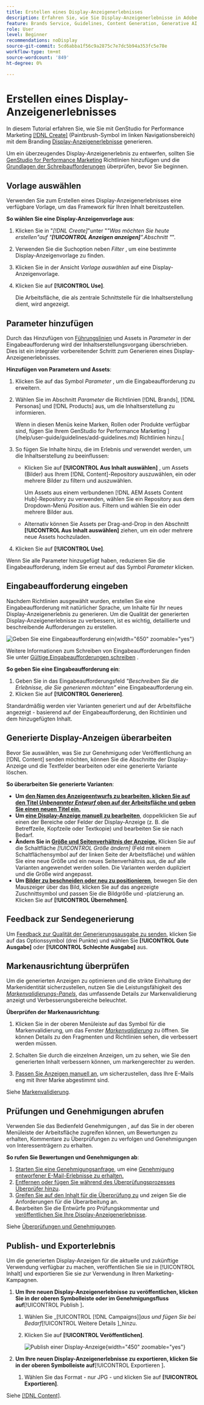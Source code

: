 ```yaml
---
title: Erstellen eines Display-Anzeigenerlebnisses
description: Erfahren Sie, wie Sie Display-Anzeigenerlebnisse in Adobe [!DNL GenStudio] für Performance-Marketing erstellen.
feature: Brands Service, Guidelines, Content Generation, Generative AI, Create, Experiences, Variant Generation
role: User
level: Beginner
recommendations: noDisplay
source-git-commit: 5cd6abba1f56c9a2875c7e7dc5b94a353fc5e78e
workflow-type: tm+mt
source-wordcount: '849'
ht-degree: 0%

---
```


# Erstellen eines Display-Anzeigenerlebnisses

In diesem Tutorial erfahren Sie, wie Sie mit GenStudio for Performance Marketing [[!DNL Create]](/help/user-guide/create/overview.md) (Paintbrush-Symbol im linken Navigationsbereich) mit dem Branding [Display-Anzeigenerlebnisse](display-ad-experiences.md) generieren.

Um ein überzeugendes Display-Anzeigenerlebnis zu entwerfen, sollten Sie [GenStudio for Performance Marketing](/help/user-guide/guidelines/add-guidelines.md) Richtlinien hinzufügen und die [Grundlagen der Schreibaufforderungen](/help/user-guide/effective-prompts.md) überprüfen, bevor Sie beginnen.

## Vorlage auswählen

Verwenden Sie zum Erstellen eines Display-Anzeigenerlebnisses eine verfügbare Vorlage, um das Framework für Ihren Inhalt bereitzustellen.

**So wählen Sie eine Display-Anzeigenvorlage aus**:

1. Klicken Sie in &quot;_[!DNL Create]_&quot;unter &quot;_&quot;Was möchten Sie heute erstellen&quot;auf &quot;**[!UICONTROL Anzeigen anzeigen]**&quot;.Abschnitt &quot;_&quot;.
1. Verwenden Sie die Suchoption neben _Filter_ , um eine bestimmte Display-Anzeigenvorlage zu finden.
1. Klicken Sie in der Ansicht _Vorlage auswählen_ auf eine Display-Anzeigenvorlage.
1. Klicken Sie auf **[!UICONTROL Use]**.

   Die Arbeitsfläche, die als zentrale Schnittstelle für die Inhaltserstellung dient, wird angezeigt.

## Parameter hinzufügen

Durch das Hinzufügen von [Führungslinien](/help/user-guide/guidelines/overview.md) und Assets in _Parameter_ in der Eingabeaufforderung wird der Inhaltserstellungsvorgang überschrieben. Dies ist ein integraler vorbereitender Schritt zum Generieren eines Display-Anzeigenerlebnisses.

**Hinzufügen von Parametern und Assets**:

1. Klicken Sie auf das Symbol _Parameter_ , um die Eingabeaufforderung zu erweitern.
1. Wählen Sie im Abschnitt _Parameter_ die Richtlinien [!DNL Brands], [!DNL Personas] und [!DNL Products] aus, um die Inhaltserstellung zu informieren.

   Wenn in diesen Menüs keine Marken, Rollen oder Produkte verfügbar sind, fügen Sie Ihrem GenStudio for Performance Marketing ](/help/user-guide/guidelines/add-guidelines.md) Richtlinien hinzu.[

1. So fügen Sie Inhalte hinzu, die im Erlebnis *und* verwendet werden, um die Inhaltserstellung zu beeinflussen:
   * Klicken Sie auf **[!UICONTROL Aus Inhalt auswählen]** , um Assets (Bilder) aus Ihrem [!DNL Content]-Repository auszuwählen, ein oder mehrere Bilder zu filtern und auszuwählen.

     Um Assets aus einem verbundenen [!DNL AEM Assets Content Hub]-Repository zu verwenden, wählen Sie ein Repository aus dem Dropdown-Menü _Position_ aus. Filtern und wählen Sie ein oder mehrere Bilder aus.

   * Alternativ können Sie Assets per Drag-and-Drop in den Abschnitt **[!UICONTROL Aus Inhalt auswählen]** ziehen, um ein oder mehrere neue Assets hochzuladen.
1. Klicken Sie auf **[!UICONTROL Use]**.

Wenn Sie alle Parameter hinzugefügt haben, reduzieren Sie die Eingabeaufforderung, indem Sie erneut auf das Symbol _Parameter_ klicken.

## Eingabeaufforderung eingeben

Nachdem Richtlinien ausgewählt wurden, erstellen Sie eine Eingabeaufforderung mit natürlicher Sprache, um Inhalte für Ihr neues Display-Anzeigenerlebnis zu generieren. Um die Qualität der generierten Display-Anzeigenerlebnisse zu verbessern, ist es wichtig, detaillierte und beschreibende Aufforderungen zu erstellen.

![Geben Sie eine Eingabeaufforderung ein](/help/assets/prompt-displayad.png){width="650" zoomable="yes"}

Weitere Informationen zum Schreiben von Eingabeaufforderungen finden Sie unter [Gültige Eingabeaufforderungen schreiben](/help/user-guide/effective-prompts.md) .

**So geben Sie eine Eingabeaufforderung ein**:

1. Geben Sie in das Eingabeaufforderungsfeld _&quot;Beschreiben Sie die Erlebnisse, die Sie generieren möchten&quot;_ eine Eingabeaufforderung ein.
1. Klicken Sie auf **[!UICONTROL Generieren]**.

Standardmäßig werden vier Varianten generiert und auf der Arbeitsfläche angezeigt - basierend auf der Eingabeaufforderung, den Richtlinien und dem hinzugefügten Inhalt.

## Generierte Display-Anzeigen überarbeiten

Bevor Sie auswählen, was Sie zur Genehmigung oder Veröffentlichung an [!DNL Content] senden möchten, können Sie die Abschnitte der Display-Anzeige und die Textfelder bearbeiten oder eine generierte Variante löschen.

**So überarbeiten Sie generierte Varianten**:

* **Um [den Namen des Anzeigeentwurfs zu bearbeiten, klicken Sie auf den Titel _Unbenannter Entwurf_ oben auf der Arbeitsfläche und geben Sie einen neuen Titel ein.](/help/user-guide/create/manage-variants.md#change-draft-name)**
* **Um [eine Display-Anzeige manuell zu bearbeiten](/help/user-guide/create/manage-variants.md#manually-edit-text)**, doppelklicken Sie auf einen der Bereiche oder Felder der Display-Anzeige (z. B. die Betreffzeile, Kopfzeile oder Textkopie) und bearbeiten Sie sie nach Bedarf.
* **Ändern Sie in [ Größe und Seitenverhältnis der Anzeige.](/help/user-guide/create/manage-variants.md#change-aspect-ratio)** Klicken Sie auf die Schaltfläche _[!UICONTROL Größe ändern]_ (Feld mit einem Schaltflächensymbol auf der linken Seite der Arbeitsfläche) und wählen Sie eine neue Größe und ein neues Seitenverhältnis aus, die auf alle Varianten angewendet werden sollen. Die Varianten werden dupliziert und die Größe wird angepasst.
* **Um [Bilder zu beschneiden oder neu zu positionieren](/help/user-guide/create/manage-variants.md#crop-assets)**, bewegen Sie den Mauszeiger über das Bild, klicken Sie auf das angezeigte Zuschnittsymbol und passen Sie die Bildgröße und -platzierung an. Klicken Sie auf **[!UICONTROL Übernehmen]**.

<!-- # Preview for device
When revising and preparing email experiences, you can toggle between previews for desktop and mobile views to ensure coherence and visual appeal of draft variants.
**To preview variants for desktop and mobile devices** toggle the device preview option—between **desktop** and **mobile**—in the right menu bar (computer and phone icons) to preview how variants appear. -->

## Feedback zur Sendegenerierung

Um [Feedback zur Qualität der Generierungsausgabe zu senden](/help/user-guide/create/manage-variants.md#generation-feedback), klicken Sie auf das Optionssymbol (drei Punkte) und wählen Sie **[!UICONTROL Gute Ausgabe]** oder **[!UICONTROL Schlechte Ausgabe]** aus.

## Markenausrichtung überprüfen

Um die generierten Anzeigen zu optimieren und die strikte Einhaltung der Markenidentität sicherzustellen, nutzen Sie die Leistungsfähigkeit des [_Markenvalidierungs-Panels_](/help/user-guide/guidelines/brand-validation.md#brand-validation-panel), das umfassende Details zur Markenvalidierung anzeigt und Verbesserungsbereiche beleuchtet.

**Überprüfen der Markenausrichtung**:

1. Klicken Sie in der oberen Menüleiste auf das Symbol für die Markenvalidierung, um das Fenster [_Markenvalidierung_](/help/user-guide/guidelines/brand-validation.md#brand-validation-panel) zu öffnen. Sie können Details zu den Fragmenten und Richtlinien sehen, die verbessert werden müssen.

1. Schalten Sie durch die einzelnen Anzeigen, um zu sehen, wie Sie den generierten Inhalt verbessern können, um markengerechter zu werden.
1. [Passen Sie Anzeigen manuell an](#revise-generated-display-ads), um sicherzustellen, dass Ihre E-Mails eng mit Ihrer Marke abgestimmt sind.

Siehe [Markenvalidierung](/help/user-guide/guidelines/brand-validation.md).

## Prüfungen und Genehmigungen abrufen

Verwenden Sie das Bedienfeld Genehmigungen , auf das Sie in der oberen Menüleiste der Arbeitsfläche zugreifen können, um Bewertungen zu erhalten, Kommentare zu Überprüfungen zu verfolgen und Genehmigungen von Interessenträgern zu erhalten.

**So rufen Sie Bewertungen und Genehmigungen ab**:

1. [Starten Sie eine Genehmigungsanfrage](/help/user-guide/approvals/request-review.md), um eine [Genehmigung entworfener E-Mail-Erlebnisse zu erhalten.](/help/user-guide/approvals/approve-content.md)
1. [Entfernen oder fügen Sie während des Überprüfungsprozesses Überprüfer hinzu](/help/user-guide/approvals/review-and-edit.md#manage-approvals).
1. [Greifen Sie auf den Inhalt für die Überprüfung zu](/help/user-guide/approvals/review-and-edit.md#access-content-for-review) und zeigen Sie die Anforderungen für die Überarbeitung an.
1. Bearbeiten Sie die Entwürfe pro Prüfungskommentar und [veröffentlichen Sie Ihre Display-Anzeigenerlebnisse](#publish-and-export-experience).

Siehe [Überprüfungen und Genehmigungen](/help/user-guide/approvals/overview.md).

## Publish- und Exporterlebnis

Um die generierten Display-Anzeigen für die aktuelle und zukünftige Verwendung verfügbar zu machen, veröffentlichen Sie sie in [!UICONTROL Inhalt] und exportieren Sie sie zur Verwendung in Ihren Marketing-Kampagnen.

1. **Um Ihre neuen Display-Anzeigenerlebnisse zu veröffentlichen, klicken Sie in der oberen Symbolleiste oder im Genehmigungsfluss auf**[!UICONTROL  Publish ]**.**
   1. Wählen Sie _[!UICONTROL [!DNL Campaigns]]_aus und fügen Sie bei Bedarf_[!UICONTROL  Weitere Details ]_hinzu.
   1. Klicken Sie auf **[!UICONTROL Veröffentlichen]**.

      ![Publish einer Display-Anzeige](/help/assets/publish-displayad.png){width="450" zoomable="yes"}

1. **Um Ihre neuen Display-Anzeigenerlebnisse zu exportieren, klicken Sie in der oberen Symbolleiste auf**[!UICONTROL  Exportieren ]**.**
   1. Wählen Sie das Format - nur JPG - und klicken Sie auf **[!UICONTROL Exportieren]**.

Siehe [[!DNL Content]](/help/user-guide/content/overview.md#search-and-find-approved-content).
